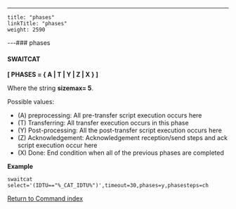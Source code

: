 ---
    title: "phases"
    linkTitle: "phases"
    weight: 2590
---### phases

#### SWAITCAT

****[ PHASES = { A &#124; T &#124; Y &#124; Z &#124; X } ]****

Where the string ****sizemax= 5****.

Possible values:

- \(A\) preprocessing: All pre-transfer script execution occurs here
- \(T\) Transferring: All transfer execution occurs in this phase
- (Y) Post-processing: All the post-transfer script execution occurs here
- (Z) Acknowledgement: Acknowledgement reception/send steps and ack script execution occur here
- \(X\) Done: End condition when all of the previous phases are completed

****Example****

```
swaitcat select='(IDTU=="%_CAT_IDTU%")',timeout=30,phases=y,phasesteps=ch
```

[Return to Command index](../../)
